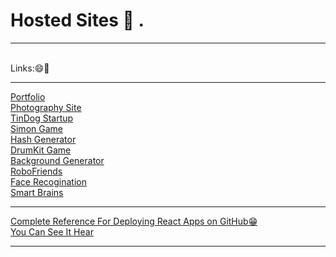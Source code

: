 # Hosted Sites 🤘 .
<hr><br>
Links:😄🚀 <br>
<hr>
<a href="https://somj57.pythonanywhere.com">Portfolio</a><br>
<a href="https://somj57.github.io/Photography">Photography Site</a><br>
<a href="https://somj57.github.io/TinDog">TinDog Startup</a><br>
<a href="https://somj57.github.io/SimonGame">Simon Game</a><br>
<a href="https://somj57.github.io/HashGenerator">Hash Generator</a><br>
<a href="https://somj57.github.io/DrumKit">DrumKit Game</a><br>
<a href="https://somj57.github.io/BackgroundGenerator">Background Generator</a><br>
<a href="https://somj57.github.io/robofriends/">RoboFriends</a><br>
<a href="https://somj57.github.io/Smart-brain/">Face Recogination</a><br>
<a href="https://somj57.github.io/smart-brain-site/">Smart Brains</a><br>


<hr>
<a href="https://github.com/somj57/react-gh-pages">Complete Reference For Deploying React Apps on GitHub😁</a><br>
<a href="https://somj57.github.io/react-gh-pages/">You Can See It Hear</a>
<hr>


